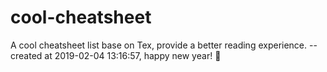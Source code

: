 # cool-cheatsheet
A cool cheatsheet list base on Tex, provide a better reading experience. --created at 2019-02-04 13:16:57, happy new year! :tada: